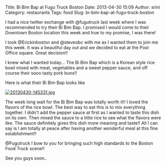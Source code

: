 Title: Bi Bim Bap at Fugu Truck Boston
Date: 2013-04-30 15:09
Author: srini
Category: restaurants
Tags: food
Slug: bi-bim-bap-at-fugu-truck-boston

I had a nice twitter exchange with @fugutruck last week where I was
recommended to try their Bi Bim Bap. I promised I would come to their
Downtown Boston location this week and true to my promise, I was there!

I took @Erickinboston and @steveobc with me as I wanted them to join me
this week. It was a beautiful day out and we decided to eat at the Post
Office square. Great decision!!

I knew what I wanted today... The Bi Bim Bap which is a Korean style
rice bowl mixed with meat, vegetables and a sweet pepper sauce, and off
course their sooo tasty pork buns!!

Here is what their Bi Bim Bap looks like

[![20130430-145331.jpg]({static}/wp-content/uploads/2013/04/20130430-145331.jpg)]({static}/wp-content/uploads/2013/04/20130430-145331.jpg)

The week long wait for the Bi Bim Bap was totally worth it!! I loved the
flavors of the rice bowl. The best way to eat this is to mix everything
together. I didn't add the pepper sauce at first as I wanted to taste
this dish on its own. Then mixed the sauce to a little rice to see what
the flavors were like. The sauce definitely gives this dish more meaning
and taste!! All I can say is I am totally at peace after having another
wonderful meal at this fine establishment!!

@Fugutruck I bow to you for bringing such high standards to the Boston
Food Truck scene!!

See you guys soon..
